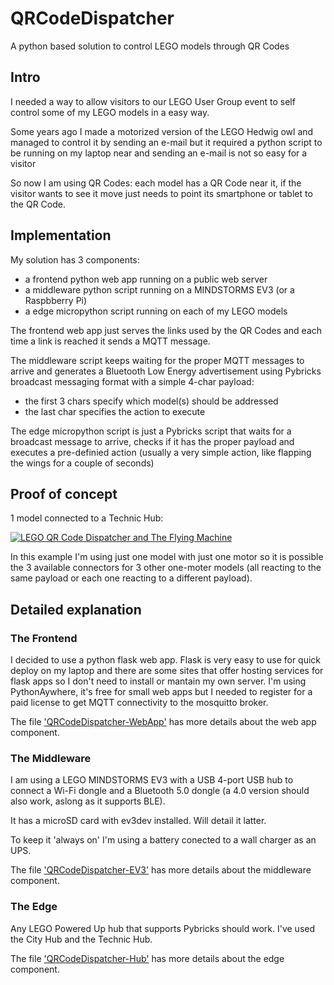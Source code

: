 # QRCodeDispatcher
A python based solution to control LEGO models through QR Codes

## Intro

I needed a way to allow visitors to our LEGO User Group event to
self control some of my LEGO models in a easy way.

Some years ago I made a motorized version of the LEGO Hedwig owl and
managed to control it by sending an e-mail but it required a python
script to be running on my laptop near and sending an e-mail is not
so easy for a visitor

So now I am using QR Codes: each model has a QR Code near it,
if the visitor wants to see it move just needs to point its
smartphone or tablet to the QR Code.

## Implementation

My solution has 3 components:
- a frontend python web app running on a public web server
- a middleware python script running on a MINDSTORMS EV3 (or a Raspbberry Pi)
- a edge micropython script running on each of my LEGO models

The frontend web app just serves the links used by the QR Codes and
each time a link is reached it sends a MQTT message.

The middleware script keeps waiting for the proper MQTT messages to
arrive and generates a Bluetooth Low Energy advertisement using
Pybricks broadcast messaging format with a simple 4-char payload:

+ the first 3 chars specify which model(s) should be
addressed
+ the last char specifies the action to execute

The edge micropython script is just a Pybricks script that
waits for a broadcast message to arrive, checks if it has the
proper payload and executes a pre-definied action (usually a 
very simple action, like flapping the wings for a couple of
seconds)

## Proof of concept

1 model connected to a Technic Hub:

[![LEGO QR Code Dispatcher and The Flying Machine](http://img.youtube.com/vi/gV378WmPev0/0.jpg)](http://www.youtube.com/watch?v=gV378WmPev0 "LEGO QR Code Dispatcher and The Flying Machine")

In this example I'm using just one model with just one motor so it is possible the 3 available connectors for 3
other one-moter models (all reacting to the same payload or each one reacting to a different payload).

## Detailed explanation

### The Frontend

I decided to use a python flask web app. Flask is very easy to use for quick deploy on my laptop
and there are some sites that offer hosting services for flask apps so I don't need to install or
mantain my own server.
I'm using PythonAywhere, it's free for small web apps but I needed to register for a paid license
to get MQTT connectivity to the mosquitto broker.

The file ['QRCodeDispatcher-WebApp'](QRCodeDispatcher-WebApp.md) has more details about the web app component.

### The Middleware

I am using a LEGO MINDSTORMS EV3 with a USB 4-port USB hub to connect a Wi-Fi dongle and a Bluetooth
5.0 dongle (a 4.0 version should also work, aslong as it supports BLE).

It has a microSD card with ev3dev installed. Will detail it latter.

To keep it 'always on' I'm using a battery conected to a wall charger as an UPS.

The file ['QRCodeDispatcher-EV3'](QRCodeDispatcher-EV3.md) has more details about the middleware component.

### The Edge

Any LEGO Powered Up hub that supports Pybricks should work.
I've used the City Hub and the Technic Hub.

The file ['QRCodeDispatcher-Hub'](QRCodeDispatcher-Hub.md) has more details about the edge component.


